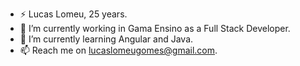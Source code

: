 - ⚡ Lucas Lomeu, 25 years.
- 🔭 I’m currently working in Gama Ensino as a Full Stack Developer.
- 🌱 I’m currently learning Angular and Java.
- 📫 Reach me on lucaslomeugomes@gmail.com.
